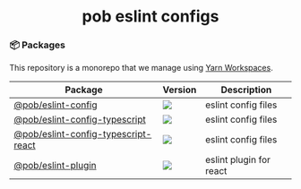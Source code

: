 <h1 align="center">
  pob eslint configs
</h1>

<h3>📦 Packages</h3>

This repository is a monorepo that we manage using [Yarn Workspaces](https://yarnpkg.com/features/workspaces).

| Package                                                                    | Version                                                                                                                                                                        | Description             |
| -------------------------------------------------------------------------- | ------------------------------------------------------------------------------------------------------------------------------------------------------------------------------ | ----------------------- |
| [@pob/eslint-config](@pob/eslint-config)                                   | <a href="https://npmjs.org/package/@pob/eslint-config"><img src="https://img.shields.io/npm/v/@pob/eslint-config.svg?style=flat-square"></a>                                   | eslint config files     |
| [@pob/eslint-config-typescript](@pob/eslint-config-typescript)             | <a href="https://npmjs.org/package/@pob/eslint-config-typescript"><img src="https://img.shields.io/npm/v/@pob/eslint-config-typescript.svg?style=flat-square"></a>             | eslint config files     |
| [@pob/eslint-config-typescript-react](@pob/eslint-config-typescript-react) | <a href="https://npmjs.org/package/@pob/eslint-config-typescript-react"><img src="https://img.shields.io/npm/v/@pob/eslint-config-typescript-react.svg?style=flat-square"></a> | eslint config files     |
| [@pob/eslint-plugin](@pob/eslint-plugin)                                   | <a href="https://npmjs.org/package/@pob/eslint-plugin"><img src="https://img.shields.io/npm/v/@pob/eslint-plugin.svg?style=flat-square"></a>                                   | eslint plugin for react |
